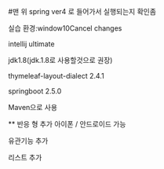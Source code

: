 #맨 위 spring ver4 로 들어가서 실행되는지 확인좀

실습 환경:window10Cancel changes

intellij ultimate

jdk1.8(jdk.1.8로 사용할것으로 권장)

thymeleaf-layout-dialect 2.4.1

springboot 2.5.0

Maven으로 사용


** 반응 형 추가 아이폰 / 안드로이드  가능

유관기능 추가

리스트 추가
